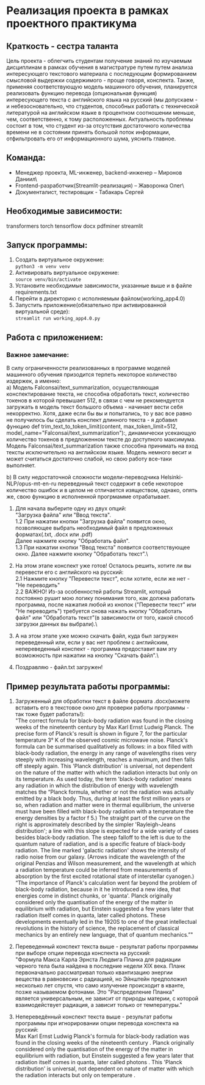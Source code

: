 # Реализация проекта в рамках проектного практикума

## Краткость - сестра таланта
 Цель проекта - облегчить студентам получение знаний по изучаемым дисциплинам в рамках обучения в магистратуре путем путем анализа интересующего текстового материала с последующим формированием смысловой выдержки содержимого - проще говоря, конспекта. Также, применяя соответствующую модель машинного обучения, планируется реализовать функцию перевода (опциональная функция) интересующего текста с английского языка на русский (мы допускаем - и небезосновательно, что студентов, способных работать с технической литературой на английском языке в процентном соотношении меньше, чем, соответственно, к тому расположенных.
Актуальность проблемы состоит в том, что студент из-за отсутствия достаточного количества времени не в состоянии принять большой поток информации, отфильтровать его от информационного шума, уяснить главное.

## Команда:
- Менеджер проекта, ML-инженер, backend-инженер – Миронов Даниил\
- Frontend-разработчик(Streamlit-реализация) – Жаворонка Олег\
- Документалист, тестировщик - Табакарь Сергей


## Необходимые зависимости:
transformers 
torch
tensorflow
docx
pdfminer
streamlit

## Запуск программы:
1. Создать виртуальное окружение:\
   `python3 -m venv venv`
3. Активировать виртуальное окружение:\
    `source venv/bin/activate`
4. Установите необходимые зависимости, указанные выше и в файле requirements.txt
5. Перейти в директорию с исполняемым файлом(working_app4.0)
6. Запустить приложение(обязательно при активированной виртуальной среде):\
    `streamlit run working_app4.0.py`

## Работа с приложением:
### Важное замечание:
В силу ограниченности реализованных в программе моделей машинного обучения призодится терпеть некоторое количество издержек, а именно:\
a) Модель Falconsai/text_summarization, осуществляющая конспектирование текста, не способна обработать текст, количество токенов в которой превышает 512, в связи с чем не рекомендуется загружать в модель текст большого объема - начинает вести себя некорректно. Хотя, даже если бы вы и попытались, то у вас все равно не получилось бы сделать конспект длинного текста - я добавил функцию def trim_text_to_token_limit(content, max_token_limit=512, model_name="Falconsai/text_summarization"):, динамически усекающую количество токенов в предложенном тексте до доступного максимума.\
 Модель Falconsai/text_summarization также способна принимать на вход тексты исключительно на английском языке. Модель немного весит и может считаться достаточно слабой, но свою работу все-таки выполняет.

b) В силу недостаточной сложности модели-переводчика Helsinki-NLP/opus-mt-en-ru переведнный текст содержит в себе некоторое количество ошибок и в целом не отличается изяществом, однако, опять же, свою функцию в исполненной прогрмамме отрабатывает.

1. Для начала выберите одну из двух опций:\
   "Загрузка файла" или "Ввод текста".\
   1.2 При нажатии кнопки "Загрузка файла" появится окно, позволяющее выбрать необходимый файл в предложенных форматах(.txt, .docx или .pdf)\
   Далее нажмите кнопку "Обработать файл".\
   1.3 При нажатии кнопки "Ввод текста" появится соответствующее окно. Далее нажмите кнопку "Обработать текст".\
   
2. На этом этапе конспект уже готов! Осталось решить, хотите ли вы перевести его с английского на русский:\
   2.1 Нажмите кнопку "Перевести текст", если хотите, если же нет - "Не переводить"\
   2.2 ВАЖНО! Из-за особенностей работы Streamlit, который постоянно рушит мою логику понимания того, как должна работать программа, после    нажатия любой из кнопок ("Перевести текст" или "Не переводить") требуется снова нажать кнопку "Обработать файл" или "Обработать текст"(в зависимости от того, какой способ загрузки данных вы выбрали).\
   
3. А на этом этапе уже можно скачать файл, куда был загружен переведенный или, если у вас нет проблем с английским, непереведенный конспект - программа предоставит вам эту возможность при нажатии на кнопку "Скачать файл".\
   
4. Поздравляю - файл.txt загружен!

## Пример результата работы программы:
1. Загруженный для обработки текст в файле формата .docx(можете вставить его в текстовое окно для проверки работы программы - так тоже будет работать!):\
   "The correct formula for black-body radiation was found in the closing weeks of the nineteenth century by Max Karl Ernst Ludwig Planck. The precise form of Planck's result is shown in figure 7, for the particular temperature 3° K of the observed cosmic microwave noise. Planck's formula can be summarised qualitatively as follows: in a box filled with black-body radiation, the energy in any range of wavelengths rises very steeply with increasing wavelength, reaches a maximum, and then falls off steeply again. This 'Planck distribution' is universal, not dependent on the nature of the matter with which the radiation interacts but only on its temperature. As used today, the term 'black-body radiation' means any radiation in which the distribution of energy with wavelength matches the “Planck formula, whether or not the radiation was actually emitted by a black body. Thus, during at least the first million years or so, when radiation and matter were in thermal equilibrium, the universe must have been filled with black-body radiation with a temperature the energy densities by a factor f 5.) The straight part of the curve on the right is approximately described by the simpler 'Rayleigh-Jeans distribution'; a line with this slope is expected for a wide variety of cases besides black-body radiation. The steep falloff to the left is due to the quantum nature of radiation, and is a specific feature of black-body radiation. The line marked 'galactic radiation' shows the intensity of radio noise from our galaxy. (Arrows indicate the wavelength of the original Penzias and Wilson measurement, and the wavelength at which a radiation temperature could be inferred from measurements of absorption by the first excited rotational state of interstellar cyanogen.)
“The importance of Planck's calculation went far beyond the problem of black-body radiation, because in it he introduced a new idea, that energies come in distinct chunks, or 'quanta'. Planck originally considered only the quantisation of the energy of the matter in equilibrium with radiation, but Einstein suggested a few years later that radiation itself comes in quanta, later called photons. These developments eventually led in the 1920S to one of the great intellectual revolutions in the history of science, the replacement of classical mechanics by an entirely new language, that of quantum mechanics.”"

2. Переведенный конспект текста выше - результат работы программы при выборе опции перевода конспекта на русский:\
 "Формула Макса Карла Эрнста Людвига Планка для радиации черного тела была найдена в последние недели XIX века. Планк первоначально рассматривал только квантизацию энергии вещества в равновесии с радиацией, но Эйнштейн предположил несколько лет спустя, что само излучение происходит в кванте, позже называемом фотонами. Это "Распределение Планка" является универсальным, не зависит от природы материи, с которой взаимодействует радиация, а зависит только от температуры."

3. Непереведённый конспект текста выше - результат работы программы при игнорировании опции перевода конспекта на русский:\
 Max Karl Ernst Ludwig Planck's formula for black-body radiation was found in the closing weeks of the nineteenth century . Planck originally considered only the quantisation of the energy of the matter in equilibrium with radiation, but Einstein suggested a few years later that radiation itself comes in quanta, later called photons . This 'Planck distribution' is universal, not dependent on nature of matter with which the radiation interacts but only on temperature .

